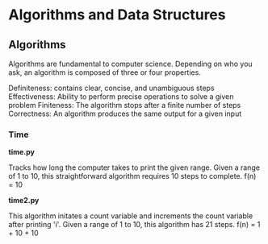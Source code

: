 # Algorithms and Data Structures

## Algorithms

Algorithms are fundamental to computer science. 
Depending on who you ask, an algorithm is composed of three or four properties.

Definiteness: contains clear, concise, and unambiguous steps 
Effectiveness: Ability to perform precise operations to solve a given problem
Finiteness: The algorithm stops after a finite number of steps
Correctness: An algorithm produces the same output for a given input

### Time

__time.py__

Tracks how long the computer takes to print the given range.
Given a range of 1 to 10, this straightforward algorithm requires 10 steps to complete.
f(n) = 10

__time2.py__

This algorithm initates a count variable and increments the count variable after printing 'i'.
Given a range of 1 to 10, this algorithm has 21 steps. 
f(n) = 1 + 10 + 10
